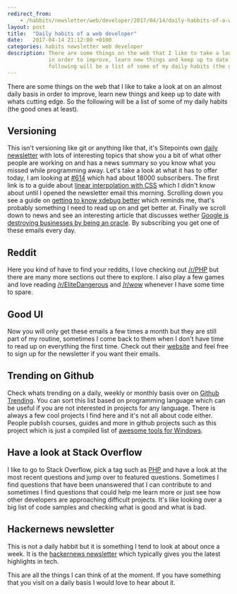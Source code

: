 ```yaml
---
redirect_from:
    - /habbits/newsletter/web/developer/2017/04/14/daily-habbits-of-a-web-developer.html
layout: post
title:  "Daily habits of a web developer"
date:   2017-04-14 21:12:00 +0100
categories: habits newsletter web developer
description: There are some things on the web that I like to take a look at on an almost daily basis
             in order to improve, learn new things and keep up to date with whats cutting edge. So the
             following will be a list of some of my daily habits (the good ones at least).
---
```


There are some things on the web that I like to take a look at on an almost daily basis
in order to improve, learn new things and keep up to date with whats cutting edge. So the
following will be a list of some of my daily habits (the good ones at least).

## Versioning

This isn't versioning like git or anything like that, it's Sitepoints own
[daily newsletter](https://www.sitepoint.com/versioning/email)
with lots of interesting topics that show you a bit of what other people are working on and
has a news summary so you know what you missed while programming away. Let's take a look at
what it has to offer today, I am looking at [#614](http://go.sitepoint.com/t/y-3460D6065DAE2D93)
which had about 18000 subscribers. The first link is to a guide about [linear interpolation with
CSS](https://css-tricks.com/between-the-lines/) which I didn't know about until I opened the
newsletter email this morning. Scrolling down you see a guide on
[getting to know xdebug better](https://www.sitepoint.com/getting-know-love-xdebug/)
which reminds me, that's probably something I need to read up on and get better at. Finally
we scroll down to news and see an interesting article that discusses wether [Google is destroying
businesses by being an oracle](https://theoutline.com/post/1399/how-google-ate-celebritynetworth-com).
By subscribing you get one of these emails every day.

## Reddit

Here you kind of have to find your reddits, I love checking out [/r/PHP](https://www.reddit.com/r/PHP/)
but there are many more sections out there to explore. I also play a few games and love reading
[/r/EliteDangerous](https://www.reddit.com/r/EliteDangerous/) and [/r/wow](https://www.reddit.com/r/wow/)
whenever I have some time to spare.

## Good UI

Now you will only get these emails a few times a month but they are still part of my routine, sometimes
I come back to them when I don't have time to read up on everything the first time. Check out their
[website](http://www.goodui.org/) and feel free to sign up for the newsletter if you want their emails.

## Trending on Github

Check whats trending on a daily, weekly or monthly basis over on [Github Trending](https://github.com/trending).
You can sort this list based on programming language which can be useful if you are not interested in
projects for any language. There is always a few cool projects I find here and it's not all about code either.
People publish courses, guides and more in github projects such as this project which is just a compiled list
of [awesome tools for Windows](https://github.com/Awesome-Windows/Awesome).

## Have a look at Stack Overflow

I like to go to Stack Overflow, pick a tag such as [PHP](http://stackoverflow.com/questions/tagged/php)
and have a look at the most recent questions and jump over to featured questions. Sometimes I find questions
that have been unanswered that I can contribute to and sometimes I find questions that could help me
learn more or just see how other developers are approaching difficult projects. It's like looking over a
big list of code samples and checking what is good and what is bad.

## Hackernews newsletter

This is not a daily habbit but it is something I tend to look at about once a week. It is the 
[hackernews newsletter](http://www.hackernewsletter.com/) which typically gives you the latest highlights
in tech.

This are all the things I can think of at the moment. If you have something that you visit on a daily basis
I would love to hear about it.

